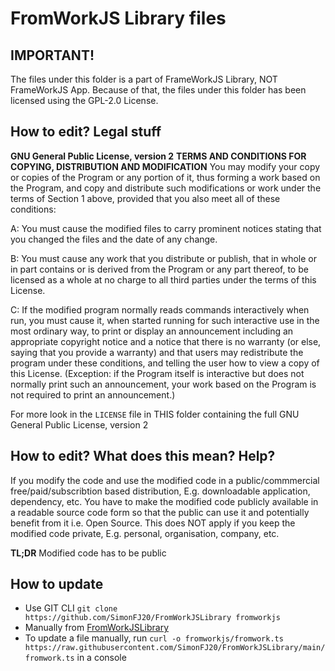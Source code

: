 
# FromWorkJS Library files

## IMPORTANT!
The files under this folder is a part of FrameWorkJS Library, NOT FrameWorkJS App. Because of that, the files under this folder has been licensed using the GPL-2.0 License.

## How to edit? Legal stuff
**GNU General Public License, version 2**
**TERMS AND CONDITIONS FOR COPYING, DISTRIBUTION AND MODIFICATION**
You may modify your copy or copies of the Program or any portion of it, thus forming a work based on the Program, and copy and distribute such modifications or work under the terms of Section 1 above, provided that you also meet all of these conditions:

A:
You must cause the modified files to carry prominent notices stating that you changed the files and the date of any change. 

B:
You must cause any work that you distribute or publish, that in whole or in part contains or is derived from the Program or any part thereof, to be licensed as a whole at no charge to all third parties under the terms of this License.

C:
If the modified program normally reads commands interactively when run, you must cause it, when started running for such interactive use in the most ordinary way, to print or display an announcement including an appropriate copyright notice and a notice that there is no warranty (or else, saying that you provide a warranty) and that users may redistribute the program under these conditions, and telling the user how to view a copy of this License. (Exception: if the Program itself is interactive but does not normally print such an announcement, your work based on the Program is not required to print an announcement.) 

For more look in the `LICENSE` file in THIS folder containing the full GNU General Public License, version 2

## How to edit? What does this mean? Help?
If you modify the code and use the modified code in a public/commmercial free/paid/subscribtion based distribution, E.g. downloadable application, dependency, etc. You have to make the modified code publicly available in a readable source code form so that the public can use it and potentially benefit from it i.e. Open Source.
This does NOT apply if you keep the modified code private, E.g. personal, organisation, company, etc.

**TL;DR** Modified code has to be public

## How to update 
* Use GIT CLI `git clone https://github.com/SimonFJ20/FromWorkJSLibrary fromworkjs`
* Manually from [FromWorkJSLibrary](https://github.com/SimonFJ20/FromWorkJSLibrary/)
* To update a file manually, run `curl -o fromworkjs/fromwork.ts https://raw.githubusercontent.com/SimonFJ20/FromWorkJSLibrary/main/fromwork.ts` in a console
